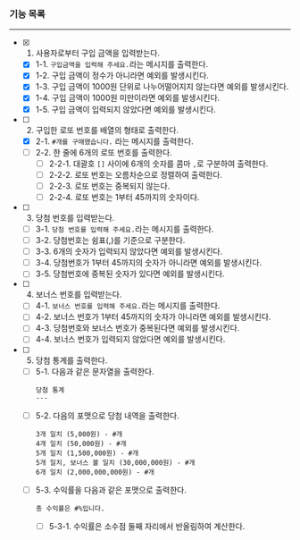 ### 기능 목록

---

- [x] 1. 사용자로부터 구입 금액을 입력받는다.
  - [x] 1-1. `구입금액을 입력해 주세요.`라는 메시지를 출력한다.
  - [x] 1-2. 구입 금액이 정수가 아니라면 예외를 발생시킨다.
  - [x] 1-3. 구입 금액이 1000원 단위로 나누어떨어지지 않는다면 예외를 발생시킨다.
  - [x] 1-4. 구입 금액이 1000원 미만이라면 예외를 발생시킨다.
  - [x] 1-5. 구입 금액이 입력되지 않았다면 예외를 발생시킨다.
- [ ] 2. 구입한 로또 번호를 배열의 형태로 출력한다.
  - [x] 2-1. `#개를 구매했습니다.` 라는 메시지를 출력한다.
  - [ ] 2-2. 한 줄에 6개의 로또 번호를 출력한다.
    - [ ] 2-2-1. 대괄호 `[]` 사이에 6개의 숫자를 콤마 `,`로 구분하여 출력한다.
    - [ ] 2-2-2. 로또 번호는 오름차순으로 정렬하여 출력한다.
    - [ ] 2-2-3. 로또 번호는 중복되지 않는다.
    - [ ] 2-2-4. 로또 번호는 1부터 45까지의 숫자이다.
- [ ] 3. 당첨 번호를 입력받는다.
  - [ ] 3-1. `당첨 번호를 입력해 주세요.`라는 메시지를 출력한다.
  - [ ] 3-2. 당첨번호는 쉼표(,)를 기준으로 구분한다.
  - [ ] 3-3. 6개의 숫자가 입력되지 않았다면 예외를 발생시킨다.
  - [ ] 3-4. 당첨번호가 1부터 45까지의 숫자가 아니라면 예외를 발생시킨다.
  - [ ] 3-5. 당첨번호에 중복된 숫자가 있다면 예외를 발생시킨다.
- [ ] 4. 보너스 번호를 입력받는다.
  - [ ] 4-1. `보너스 번호를 입력해 주세요.`라는 메시지를 출력한다.
  - [ ] 4-2. 보너스 번호가 1부터 45까지의 숫자가 아니라면 예외를 발생시킨다.
  - [ ] 4-3. 당첨번호와 보너스 번호가 중복된다면 예외를 발생시킨다.
  - [ ] 4-4. 보너스 번호가 입력되지 않았다면 예외를 발생시킨다.
- [ ] 5. 당첨 통계를 출력한다.
  - [ ] 5-1. 다음과 같은 문자열을 출력한다.
    ```
    당첨 통계
    ---
    ```
  - [ ] 5-2. 다음의 포맷으로 당첨 내역을 출력한다.
    ```
    3개 일치 (5,000원) - #개
    4개 일치 (50,000원) - #개
    5개 일치 (1,500,000원) - #개
    5개 일치, 보너스 볼 일치 (30,000,000원) - #개
    6개 일치 (2,000,000,000원) - #개
    ```
  - [ ] 5-3. 수익률을 다음과 같은 포맷으로 출력한다.
    ```
    총 수익률은 #%입니다.
    ```
    - [ ] 5-3-1. 수익률은 소수점 둘째 자리에서 반올림하여 계산한다.

